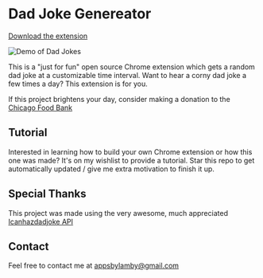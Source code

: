 # Dad Joke Genereator

[Download the extension](https://chrome.google.com/webstore/detail/dad-joke-generator/lamfcglihfmokpfelfkepmhlggnkeppn?hl=en&authuser=2)

![Demo of Dad Jokes](http://g.recordit.co/OKgR9ameKs.gif)

This is a "just for fun" open source Chrome extension which gets a random dad joke at a customizable time interval. Want to hear a corny dad joke a few times a day? This extension is for you.

If this project brightens your day, consider making a donation to
the [Chicago Food Bank](https://www.chicagosfoodbank.org/financial-support/")

## Tutorial

Interested in learning how to build your own Chrome extension or how this one was made? It's on my wishlist to provide a tutorial. Star this repo to get automatically updated / give me extra motivation to finish it up.

## Special Thanks

This project was made using the very awesome, much appreciated [Icanhazdadjoke API](https://icanhazdadjoke.com/)

## Contact

Feel free to contact me at appsbylamby@gmail.com
